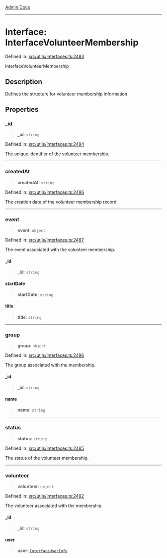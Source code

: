 [Admin Docs](/)

***

# Interface: InterfaceVolunteerMembership

Defined in: [src/utils/interfaces.ts:2483](https://github.com/PalisadoesFoundation/talawa-admin/blob/main/src/utils/interfaces.ts#L2483)

InterfaceVolunteerMembership

## Description

Defines the structure for volunteer membership information.

## Properties

### \_id

> **\_id**: `string`

Defined in: [src/utils/interfaces.ts:2484](https://github.com/PalisadoesFoundation/talawa-admin/blob/main/src/utils/interfaces.ts#L2484)

The unique identifier of the volunteer membership.

***

### createdAt

> **createdAt**: `string`

Defined in: [src/utils/interfaces.ts:2486](https://github.com/PalisadoesFoundation/talawa-admin/blob/main/src/utils/interfaces.ts#L2486)

The creation date of the volunteer membership record.

***

### event

> **event**: `object`

Defined in: [src/utils/interfaces.ts:2487](https://github.com/PalisadoesFoundation/talawa-admin/blob/main/src/utils/interfaces.ts#L2487)

The event associated with the volunteer membership.

#### \_id

> **\_id**: `string`

#### startDate

> **startDate**: `string`

#### title

> **title**: `string`

***

### group

> **group**: `object`

Defined in: [src/utils/interfaces.ts:2496](https://github.com/PalisadoesFoundation/talawa-admin/blob/main/src/utils/interfaces.ts#L2496)

The group associated with the membership.

#### \_id

> **\_id**: `string`

#### name

> **name**: `string`

***

### status

> **status**: `string`

Defined in: [src/utils/interfaces.ts:2485](https://github.com/PalisadoesFoundation/talawa-admin/blob/main/src/utils/interfaces.ts#L2485)

The status of the volunteer membership.

***

### volunteer

> **volunteer**: `object`

Defined in: [src/utils/interfaces.ts:2492](https://github.com/PalisadoesFoundation/talawa-admin/blob/main/src/utils/interfaces.ts#L2492)

The volunteer associated with the membership.

#### \_id

> **\_id**: `string`

#### user

> **user**: [`InterfaceUserInfo`](InterfaceUserInfo.md)
